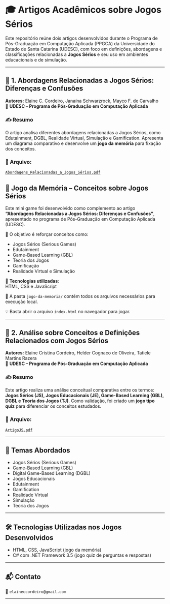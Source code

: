 # 🎓 Artigos Acadêmicos sobre Jogos Sérios

Este repositório reúne dois artigos desenvolvidos durante o Programa de Pós-Graduação em Computação Aplicada (PPGCA) da Universidade do Estado de Santa Catarina (UDESC), com foco em definições, abordagens e classificações relacionadas a **Jogos Sérios** e seu uso em ambientes educacionais e de simulação.

---

## 📄 1. Abordagens Relacionadas a Jogos Sérios: Diferenças e Confusões

**Autores:** Elaine C. Cordeiro, Janaína Schwarzrock, Mayco F. de Carvalho  
📍 **UDESC – Programa de Pós-Graduação em Computação Aplicada**

### ✍️ Resumo
O artigo analisa diferentes abordagens relacionadas a Jogos Sérios, como Edutainment, DGBL, Realidade Virtual, Simulação e Gamification. Apresenta um diagrama comparativo e desenvolve um **jogo da memória** para fixação dos conceitos.

### 📎 Arquivo:
[`Abordagens_Relacionadas_a_Jogos_Sérios.pdf`](./Abordagens%20Relacionadas%20a%20Jogos%20Sérios%20-%20Diferenças%20e%20Confusões.pdf)

## 🧠 Jogo da Memória – Conceitos sobre Jogos Sérios

Este mini game foi desenvolvido como complemento ao artigo  
**“Abordagens Relacionadas a Jogos Sérios: Diferenças e Confusões”**, apresentado no programa de Pós-Graduação em Computação Aplicada (UDESC).

🎯 O objetivo é reforçar conceitos como:

- Jogos Sérios (Serious Games)  
- Edutainment  
- Game-Based Learning (GBL)  
- Teoria dos Jogos  
- Gamificação  
- Realidade Virtual e Simulação

🔧 **Tecnologias utilizadas**:  
HTML, CSS e JavaScript

📁 A pasta `jogo-da-memoria/` contém todos os arquivos necessários para execução local.

💡 Basta abrir o arquivo `index.html` no navegador para jogar.

---

## 📄 2. Análise sobre Conceitos e Definições Relacionados com Jogos Sérios

**Autores:** Elaine Cristina Cordeiro, Helder Cognaco de Oliveira, Tatiele Martins Razera  
📍 **UDESC – Programa de Pós-Graduação em Computação Aplicada**

### ✍️ Resumo
Este artigo realiza uma análise conceitual comparativa entre os termos: **Jogos Sérios (JS), Jogos Educacionais (JE), Game-Based Learning (GBL), DGBL e Teoria dos Jogos (TJ)**. Como validação, foi criado um **jogo tipo quiz** para diferenciar os conceitos estudados.

### 📎 Arquivo:
[`ArtigoJS.pdf`](./ArtigoJS.pdf)

---

## 🧠 Temas Abordados

- Jogos Sérios (Serious Games)
- Game-Based Learning (GBL)
- Digital Game-Based Learning (DGBL)
- Jogos Educacionais
- Edutainment
- Gamification
- Realidade Virtual
- Simulação
- Teoria dos Jogos

---

## 🛠️ Tecnologias Utilizadas nos Jogos Desenvolvidos

- HTML, CSS, JavaScript (jogo da memória)
- C# com .NET Framework 3.5 (jogo quiz de perguntas e respostas)

---

## 📬 Contato

📧 `elaineccordeiro@gmail.com`

---
